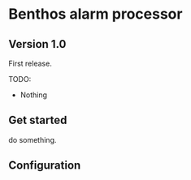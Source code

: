 # Benthos alarm processor

## Version 1.0
First release. 

TODO:
* Nothing


## Get started
do something.

## Configuration
